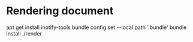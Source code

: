 # Rendering document

  apt get install inotify-tools
  bundle config set --local path '.bundle'
  bundle install
  ./render